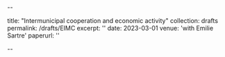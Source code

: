 --

title: "Intermunicipal cooperation and economic activity"
collection: drafts
permalink: /drafts/EIMC
excerpt: ''
date: 2023-03-01
venue:  'with Emilie Sartre'
paperurl: ''

--
